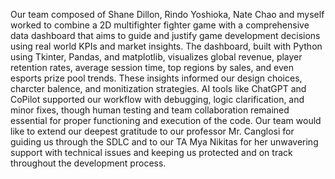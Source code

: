 Our team composed of Shane Dillon, Rindo Yoshioka, Nate Chao and myself worked to combine a 2D multifighter fighter game with a comprehensive data dashboard that aims to guide and justify game development decisions using real world KPIs and market insights. The dashboard, built with Python using Tkinter, Pandas, and matplotlib, visualizes global revenue, player retention rates, average session time, top regions by sales, and even esports prize pool trends. These insights informed our design choices, charcter balence, and monitization strategies. AI tools like ChatGPT and CoPilot supported our workflow with debugging, logic clarification, and minor fixes, though human testing and team collaboration remained essential for proper functioning and execution of the code. Our team would like to extend our deepest gratitude to our professor Mr. Canglosi for guiding us through the SDLC and to our TA Mya Nikitas for her unwavering support with technical issues and keeping us protected and on track throughout the development process. 
